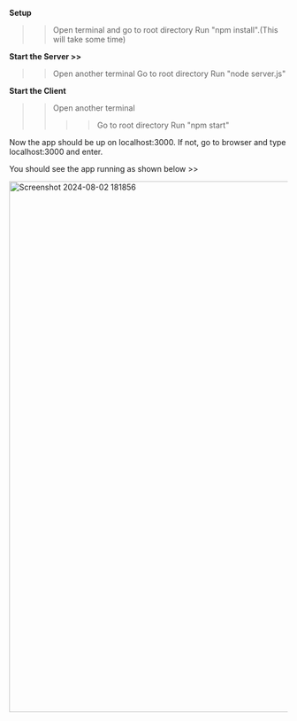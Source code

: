 **Setup**

>> Open terminal and go to root directory
>> Run "npm install".(This will take some time)

**Start the Server >>**

>> Open another terminal 
>> Go to root directory
>> Run "node server.js"

**Start the Client**

>> Open another terminal
>> >> Go to root directory
>>  >> Run "npm start"

Now the app should be up on localhost:3000.
If not, go to browser and type localhost:3000 and enter.

You should see the app running as shown below >>

<img width="959" alt="Screenshot 2024-08-02 181856" src="https://github.com/user-attachments/assets/ac5d532e-c095-423a-879f-5873b467a2fb">
